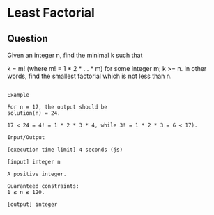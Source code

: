 # Least Factorial

## Question

Given an integer n, find the minimal k such that

k = m! (where m! = 1 * 2 * ... * m) for some integer m;
k >= n.
In other words, find the smallest factorial which is not less than n.


```

Example

For n = 17, the output should be
solution(n) = 24.

17 < 24 = 4! = 1 * 2 * 3 * 4, while 3! = 1 * 2 * 3 = 6 < 17).

Input/Output

[execution time limit] 4 seconds (js)

[input] integer n

A positive integer.

Guaranteed constraints:
1 ≤ n ≤ 120.

[output] integer
```

